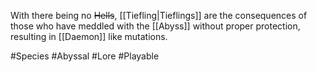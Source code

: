 With there being no ~~Hells~~, [[Tiefling|Tieflings]] are the consequences of those who have meddled with the [[Abyss]] without proper protection, resulting in [[Daemon]] like mutations.

#Species #Abyssal #Lore #Playable
